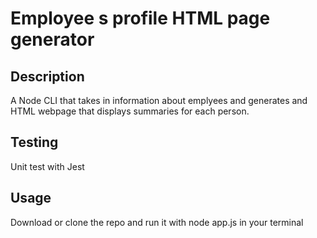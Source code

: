 # Employee s profile HTML page generator

## Description

A Node CLI that takes in information about emplyees and generates and HTML webpage that displays summaries for each person.

## Testing

Unit test with Jest

## Usage

Download or clone the repo and run it with node app.js in your terminal
